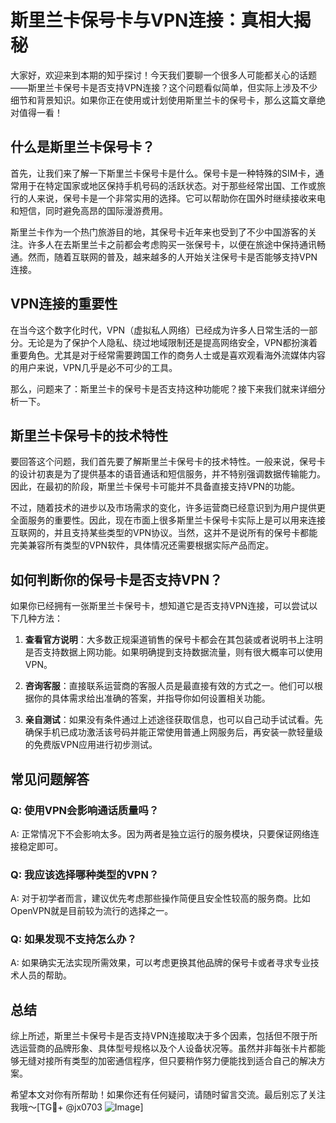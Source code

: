 # 斯里兰卡保号卡与VPN连接：真相大揭秘

大家好，欢迎来到本期的知乎探讨！今天我们要聊一个很多人可能都关心的话题——斯里兰卡保号卡是否支持VPN连接？这个问题看似简单，但实际上涉及不少细节和背景知识。如果你正在使用或计划使用斯里兰卡的保号卡，那么这篇文章绝对值得一看！

## 什么是斯里兰卡保号卡？

首先，让我们来了解一下斯里兰卡保号卡是什么。保号卡是一种特殊的SIM卡，通常用于在特定国家或地区保持手机号码的活跃状态。对于那些经常出国、工作或旅行的人来说，保号卡是一个非常实用的选择。它可以帮助你在国外时继续接收来电和短信，同时避免高昂的国际漫游费用。

斯里兰卡作为一个热门旅游目的地，其保号卡近年来也受到了不少中国游客的关注。许多人在去斯里兰卡之前都会考虑购买一张保号卡，以便在旅途中保持通讯畅通。然而，随着互联网的普及，越来越多的人开始关注保号卡是否能够支持VPN连接。

## VPN连接的重要性

在当今这个数字化时代，VPN（虚拟私人网络）已经成为许多人日常生活的一部分。无论是为了保护个人隐私、绕过地域限制还是提高网络安全，VPN都扮演着重要角色。尤其是对于经常需要跨国工作的商务人士或是喜欢观看海外流媒体内容的用户来说，VPN几乎是必不可少的工具。

那么，问题来了：斯里兰卡的保号卡是否支持这种功能呢？接下来我们就来详细分析一下。

## 斯里兰卡保号卡的技术特性

要回答这个问题，我们首先要了解斯里兰卡保号卡的技术特性。一般来说，保号卡的设计初衷是为了提供基本的语音通话和短信服务，并不特别强调数据传输能力。因此，在最初的阶段，斯里兰卡保号卡可能并不具备直接支持VPN的功能。

不过，随着技术的进步以及市场需求的变化，许多运营商已经意识到为用户提供更全面服务的重要性。因此，现在市面上很多斯里兰卡保号卡实际上是可以用来连接互联网的，并且支持某些类型的VPN协议。当然，这并不是说所有的保号卡都能完美兼容所有类型的VPN软件，具体情况还需要根据实际产品而定。

## 如何判断你的保号卡是否支持VPN？

如果你已经拥有一张斯里兰卡保号卡，想知道它是否支持VPN连接，可以尝试以下几种方法：

1. **查看官方说明**：大多数正规渠道销售的保号卡都会在其包装或者说明书上注明是否支持数据上网功能。如果明确提到支持数据流量，则有很大概率可以使用VPN。
   
2. **咨询客服**：直接联系运营商的客服人员是最直接有效的方式之一。他们可以根据你的具体需求给出准确的答案，并指导你如何设置相关功能。

3. **亲自测试**：如果没有条件通过上述途径获取信息，也可以自己动手试试看。先确保手机已成功激活该号码并能正常使用普通上网服务后，再安装一款轻量级的免费版VPN应用进行初步测试。

## 常见问题解答

### Q: 使用VPN会影响通话质量吗？
A: 正常情况下不会影响太多。因为两者是独立运行的服务模块，只要保证网络连接稳定即可。

### Q: 我应该选择哪种类型的VPN？
A: 对于初学者而言，建议优先考虑那些操作简便且安全性较高的服务商。比如OpenVPN就是目前较为流行的选择之一。

### Q: 如果发现不支持怎么办？
A: 如果确实无法实现所需效果，可以考虑更换其他品牌的保号卡或者寻求专业技术人员的帮助。

## 总结

综上所述，斯里兰卡保号卡是否支持VPN连接取决于多个因素，包括但不限于所选运营商的品牌形象、具体型号规格以及个人设备状况等。虽然并非每张卡片都能够无缝对接所有类型的加密通信程序，但只要稍作努力便能找到适合自己的解决方案。

希望本文对你有所帮助！如果你还有任何疑问，请随时留言交流。最后别忘了关注我哦～[TG💪+ @jx0703 ![Image](https://github.com/user-attachments/assets/dbca1d08-cadb-493c-b0ec-ad6f7a83f270)]